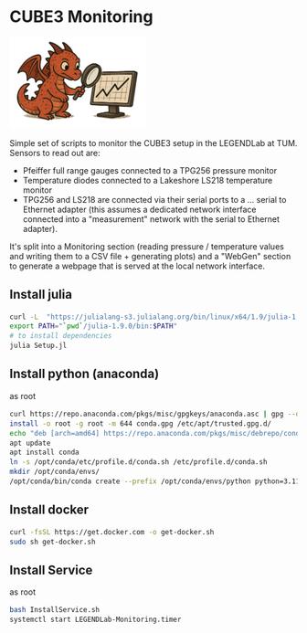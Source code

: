 # CUBE3 Monitoring

<img src="img/LEGENDLabMonitoring.png" alt="Logo" width="240"/>

Simple set of scripts to monitor the CUBE3 setup in the LEGENDLab at TUM.
Sensors to read out are:

* Pfeiffer full range gauges connected to a TPG256 pressure monitor
* Temperature diodes connected to a Lakeshore LS218 temperature monitor
* TPG256 and LS218 are connected via their serial ports to a ... serial to Ethernet adapter (this assumes a dedicated network interface connected into a "measurement" network with the serial to Ethernet adapter).

It's split into a Monitoring section (reading pressure / temperature values and writing them to a CSV file + generating plots) and a "WebGen" section to generate a webpage that is served at the local network interface.

## Install julia

```bash
curl -L  "https://julialang-s3.julialang.org/bin/linux/x64/1.9/julia-1.9.0-linux-x86_64.tar.gz"     | tar -x -z -f -
export PATH="`pwd`/julia-1.9.0/bin:$PATH"
# to install dependencies
julia Setup.jl
```

## Install python (anaconda)

as root

```bash
curl https://repo.anaconda.com/pkgs/misc/gpgkeys/anaconda.asc | gpg --dearmor > conda.gpg
install -o root -g root -m 644 conda.gpg /etc/apt/trusted.gpg.d/
echo "deb [arch=amd64] https://repo.anaconda.com/pkgs/misc/debrepo/conda stable main" | sudo tee /etc/apt/sources.list.d/conda.list
apt update
apt install conda
ln -s /opt/conda/etc/profile.d/conda.sh /etc/profile.d/conda.sh
mkdir /opt/conda/envs/
/opt/conda/bin/conda create --prefix /opt/conda/envs/python python=3.11 ipykernel
```

## Install docker

```bash
curl -fsSL https://get.docker.com -o get-docker.sh
sudo sh get-docker.sh
```

## Install Service

as root

```bash
bash InstallService.sh
systemctl start LEGENDLab-Monitoring.timer
```

